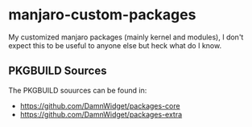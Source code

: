 # manjaro-custom-packages
My customized manjaro packages (mainly kernel and modules), I don't expect this to be useful to anyone else but heck what do I know.

## PKGBUILD Sources

The PKGBUILD souurces can be found in:
- https://github.com/DamnWidget/packages-core
- https://github.com/DamnWidget/packages-extra
